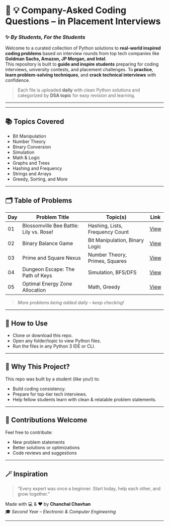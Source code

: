 # 💼 💡 Company-Asked Coding Questions – in Placement Interviews
### ✨ *By Students, For the Students*

Welcome to a curated collection of Python solutions to **real-world inspired coding problems** based on interview rounds from top tech companies like **Goldman Sachs, Amazon, JP Morgan, and Intel**.  
This repository is built to **guide and inspire students** preparing for coding interviews, university contests, and placement challenges. To  **practice**, **learn problem-solving techniques**, and **crack technical interviews** with confidence. 

> Each file is uploaded **daily** with clean Python solutions and categorized by **DSA topic** for easy revision and learning.


---
---

## 📚 Topics Covered

- Bit Manipulation
- Number Theory
- Binary Conversion
- Simulation
- Math & Logic
- Graphs and Trees
- Hashing and Frequency
- Strings and Arrays
- Greedy, Sorting, and More

---

## 🗂️ Table of Problems

| Day | Problem Title                                              | Topic(s)                         | Link                                                                 |
|-----|------------------------------------------------------------|----------------------------------|----------------------------------------------------------------------|
| 01  | Blossomville Bee Battle: Lily vs. Rose!                    | Hashing, Lists, Frequency Count  | [View](./Hashing/Blossomville%20Bee%20Battle%3A%20Lily%20vs.%20Rose%21.py) |
| 02  | Binary Balance Game                                        | Bit Manipulation, Binary Logic   | [View](./Bit%20Manipulation/Binary%20Balance%20Game.py)             |
| 03  | Prime and Square Nexus                                     | Number Theory, Primes, Squares   | [View](./Number%20Theory/Prime%20and%20Square%20Nexus.py)           |
| 04  | Dungeon Escape: The Path of Keys                           | Simulation, BFS/DFS              | [View](./Simulation/Dungeon%20Escape%3A%20The%20Path%20of%20Keys.py)|
| 05  | Optimal Energy Zone Allocation                             | Math, Greedy                     | [View](./Math/Optimal%20Energy%20Zone%20Allocation.py)              |

> *More problems being added daily – keep checking!*

---

## 📣 How to Use

- Clone or download this repo.
- Open any folder/topic to view Python files.
- Run the files in any Python 3 IDE or CLI.

---

## 🧠 Why This Project?

This repo was built by a student (like you!) to:
- Build coding consistency.
- Prepare for top-tier tech interviews.
- Help fellow students learn with clean & relatable problem statements.

---

## 🙌 Contributions Welcome

Feel free to contribute:
- New problem statements
- Better solutions or optimizations
- Code reviews and suggestions

---

## 🪄 Inspiration

> “Every expert was once a beginner. Start today, help each other, and grow together.”  

Made with 💻 & ❤️ by **Chanchal Chavhan**  
🎓 *Second Year – Electronic & Computer Engineering*

---
